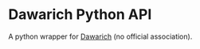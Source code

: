 # Dawarich Python API

A python wrapper for [Dawarich](https://github.com/Freika/dawarich) (no official association).
